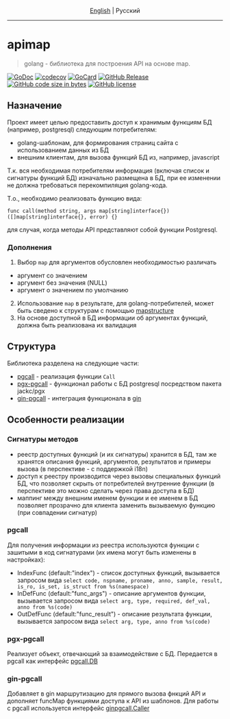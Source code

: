 <p align="center">
  <a href="README.md">English</a> |
  <span>Pусский</span>
</p>

---

# apimap
> golang - библиотека для построения API на основе map.

[![GoDoc][gd1]][gd2]
 [![codecov][cc1]][cc2]
 [![GoCard][gc1]][gc2]
 [![GitHub Release][gr1]][gr2]
 [![GitHub code size in bytes][sz]]()
 [![GitHub license][gl1]][gl2]

[cc1]: https://codecov.io/gh/apisite/pgcall/branch/master/graph/badge.svg
[cc2]: https://codecov.io/gh/apisite/pgcall
[gd1]: https://godoc.org/github.com/apisite/pgcall?status.svg
[gd2]: https://godoc.org/github.com/apisite/pgcall
[gc1]: https://goreportcard.com/badge/github.com/apisite/tpl2x
[gc2]: https://goreportcard.com/report/github.com/apisite/pgcall
[gr1]: https://img.shields.io/github/release-pre/apisite/pgcall.svg
[gr2]: https://github.com/apisite/pgcall/releases
[sz]: https://img.shields.io/github/languages/code-size/apisite/pgcall.svg
[gl1]: https://img.shields.io/github/license/apisite/pgcall.svg
[gl2]: LICENSE

## Назначение

Проект имеет целью предоставить доступ к хранимым функциям БД (например, postgresql) следующим потребителям:
* golang-шаблонам, для формирования страниц сайта с использованием данных из БД
* внешним клиентам, для вызова функций БД из, например, javascript

Т.к. вся необходимая потребителям информация (включая список и сигнатуры функций БД) изначально размещена в БД, при ее изменении не должна требоваться перекомпиляция golang-кода.

Т.о., необходимо реализовать функцию вида:
```
func call(method string, args map[string]interface{}) ([]map[string]interface{}, error) {}
```
для случая, когда методы API представляют собой функции Postgresql.

### Дополнения

1. Выбор `map` для аргументов обусловлен необходимостью различать
  * аргумент со значением
  * аргумент без значения (NULL)
  * аргумент о значением по умолчанию
2. Использование `map` в результате, для golang-потребителей, может быть сведено к структурам с помощью [mapstructure](https://github.com/mitchellh/mapstructure)
3. На основе доступной в БД информации об аргументах функций, должна быть реализована их валидация

## Структура

Библиотека разделена на следующие части:

* [pgcall]() - реализация функции `Call`
* [pgx-pgcall]() - функционал работы с БД postgresql посредством пакета jackc/pgx
* [gin-pgcall]() - интеграция функционала в [gin](https://github.com/gin-gonic/gin)

## Особенности реализации

### Сигнатуры методов

* реестр доступных функций (и их сигнатуры) хранится в БД, там же хранятся описания функций, аргументов, результатов и примеры вызова (в перспективе - с поддержкой i18n)
* доступ к реестру производится через вызовы специальных функций БД, что позволяет скрыть от потребителей внутренние функции (в перспективе это можно сделать через права доступа в БД)
* маппинг между внешним именем функции и ее именем в БД позволяет прозрачно для клиента заменить вызываемую функцию (при совпадении сигнатур)

### pgcall

Для получения информации из реестра используются функции с зашитыми в код сигнатурами (их имена могут быть изменены в настройках):

* IndexFunc (default:"index") - список доступных функций, вызывается запросом вида `select code, nspname, proname, anno, sample, result, is_ro, is_set, is_struct from %s(namespace)`
* InDefFunc (default:"func_args") - описание аргументов функции, вызывается запросом вида `select arg, type, required, def_val, anno from %s(code)`
* OutDefFunc (default:"func_result") - описание результата функции, вызывается запросом вида `select arg, type, anno from %s(code)`

### pgx-pgcall

Реализует объект, отвечающий за взаимодействие с БД. Передается в pgcall как интерфейс [pgcall.DB](https://godoc.org/github.com/apisite/pgcall#DB)

### gin-pgcall

Добавляет в gin маршрутизацию для прямого вызова фнкций API и дополняет funcMap функциями доступа к API из шаблонов.
Для работы с pgcall используется интерфейс [ginpgcall.Caller](https://godoc.org/github.com/apisite/pgcall/gin-pgcall#Caller)